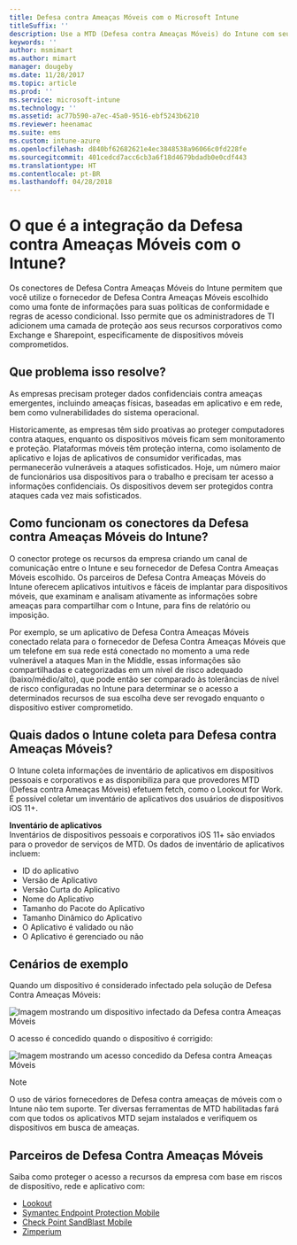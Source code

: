 ```yaml
---
title: Defesa contra Ameaças Móveis com o Microsoft Intune
titleSuffix: ''
description: Use a MTD (Defesa contra Ameaças Móveis) do Intune com seu parceiro de Defesa contra Ameaças Móveis para proteger o acesso aos recursos da empresa com base no risco do dispositivo.
keywords: ''
author: msmimart
ms.author: mimart
manager: dougeby
ms.date: 11/28/2017
ms.topic: article
ms.prod: ''
ms.service: microsoft-intune
ms.technology: ''
ms.assetid: ac77b590-a7ec-45a0-9516-ebf5243b6210
ms.reviewer: heenamac
ms.suite: ems
ms.custom: intune-azure
ms.openlocfilehash: d840bf62682621e4ec3848538a96066c0fd228fe
ms.sourcegitcommit: 401cedcd7acc6cb3a6f18d4679bdadb0e0cdf443
ms.translationtype: HT
ms.contentlocale: pt-BR
ms.lasthandoff: 04/28/2018
---
```

# <a name="what-is-mobile-threat-defense-integration-with-intune"></a>O que é a integração da Defesa contra Ameaças Móveis com o Intune?


Os conectores de Defesa Contra Ameaças Móveis do Intune permitem que você utilize o fornecedor de Defesa Contra Ameaças Móveis escolhido como uma fonte de informações para suas políticas de conformidade e regras de acesso condicional. Isso permite que os administradores de TI adicionem uma camada de proteção aos seus recursos corporativos como Exchange e Sharepoint, especificamente de dispositivos móveis comprometidos.

## <a name="what-problem-does-this-solve"></a>Que problema isso resolve?

As empresas precisam proteger dados confidenciais contra ameaças emergentes, incluindo ameaças físicas, baseadas em aplicativo e em rede, bem como vulnerabilidades do sistema operacional.

Historicamente, as empresas têm sido proativas ao proteger computadores contra ataques, enquanto os dispositivos móveis ficam sem monitoramento e proteção. Plataformas móveis têm proteção interna, como isolamento de aplicativo e lojas de aplicativos de consumidor verificadas, mas permanecerão vulneráveis a ataques sofisticados. Hoje, um número maior de funcionários usa dispositivos para o trabalho e precisam ter acesso a informações confidenciais. Os dispositivos devem ser protegidos contra ataques cada vez mais sofisticados.

## <a name="how-do-the-intune-mobile-threat-defense-connectors-work"></a>Como funcionam os conectores da Defesa contra Ameaças Móveis do Intune?

O conector protege os recursos da empresa criando um canal de comunicação entre o Intune e seu fornecedor de Defesa Contra Ameaças Móveis escolhido. Os parceiros de Defesa Contra Ameaças Móveis do Intune oferecem aplicativos intuitivos e fáceis de implantar para dispositivos móveis, que examinam e analisam ativamente as informações sobre ameaças para compartilhar com o Intune, para fins de relatório ou imposição. 

Por exemplo, se um aplicativo de Defesa Contra Ameaças Móveis conectado relata para o fornecedor de Defesa Contra Ameaças Móveis que um telefone em sua rede está conectado no momento a uma rede vulnerável a ataques Man in the Middle, essas informações são compartilhadas e categorizadas em um nível de risco adequado (baixo/médio/alto), que pode então ser comparado às tolerâncias de nível de risco configuradas no Intune para determinar se o acesso a determinados recursos de sua escolha deve ser revogado enquanto o dispositivo estiver comprometido.

## <a name="what-data-does-intune-collect-for-mobile-threat-defense"></a>Quais dados o Intune coleta para Defesa contra Ameaças Móveis?

O Intune coleta informações de inventário de aplicativos em dispositivos pessoais e corporativos e as disponibiliza para que provedores MTD (Defesa contra Ameaças Móveis) efetuem fetch, como o Lookout for Work. É possível coletar um inventário de aplicativos dos usuários de dispositivos iOS 11+.

**Inventário de aplicativos**  
Inventários de dispositivos pessoais e corporativos iOS 11+ são enviados para o provedor de serviços de MTD. Os dados de inventário de aplicativos incluem:

 - ID do aplicativo
 - Versão de Aplicativo
 - Versão Curta do Aplicativo
 - Nome do Aplicativo
 - Tamanho do Pacote do Aplicativo
 - Tamanho Dinâmico do Aplicativo
 - O Aplicativo é validado ou não
 - O Aplicativo é gerenciado ou não

## <a name="sample-scenarios"></a>Cenários de exemplo

Quando um dispositivo é considerado infectado pela solução de Defesa Contra Ameaças Móveis:

![Imagem mostrando um dispositivo infectado da Defesa contra Ameaças Móveis](./media/MTD-image-1.png)

O acesso é concedido quando o dispositivo é corrigido:

![Imagem mostrando um acesso concedido da Defesa contra Ameaças Móveis](./media/MTD-image-2.png)

> [!NOTE] 
> O uso de vários fornecedores de Defesa contra ameaças de móveis com o Intune não tem suporte. Ter diversas ferramentas de MTD habilitadas fará com que todos os aplicativos MTD sejam instalados e verifiquem os dispositivos em busca de ameaças.

## <a name="mobile-threat-defense-partners"></a>Parceiros de Defesa Contra Ameaças Móveis

Saiba como proteger o acesso a recursos da empresa com base em riscos de dispositivo, rede e aplicativo com:

- [Lookout](lookout-mobile-threat-defense-connector.md)
- [Symantec Endpoint Protection Mobile](skycure-mobile-threat-defense-connector.md)
- [Check Point SandBlast Mobile](checkpoint-sandblast-mobile-mobile-threat-defense-connector.md)
- [Zimperium](zimperium-mobile-threat-defense-connector.md)
